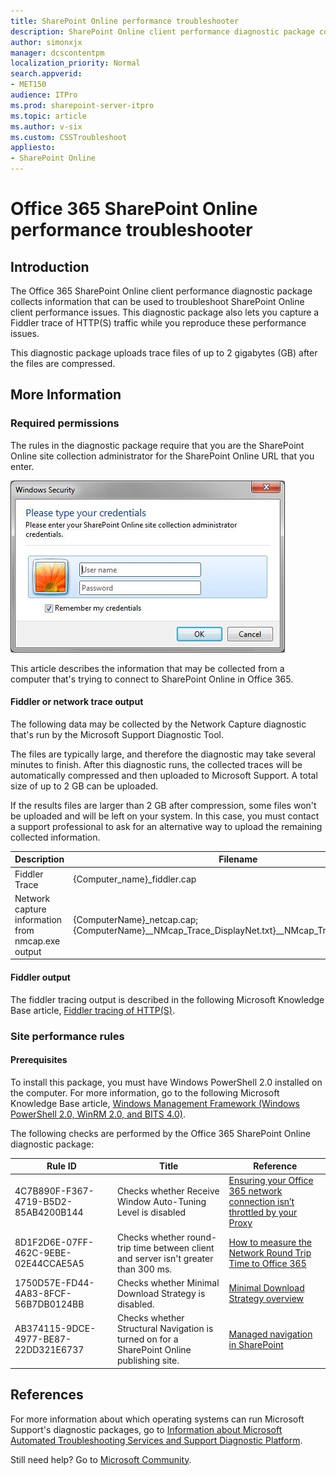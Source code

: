 ```yaml
---
title: SharePoint Online performance troubleshooter
description: SharePoint Online client performance diagnostic package collects information that can be used to troubleshoot SharePoint Online client performance issues.
author: simonxjx
manager: dcscontentpm
localization_priority: Normal
search.appverid: 
- MET150
audience: ITPro
ms.prod: sharepoint-server-itpro
ms.topic: article
ms.author: v-six
ms.custom: CSSTroubleshoot
appliesto:
- SharePoint Online
---
```


# Office 365 SharePoint Online performance troubleshooter

## Introduction

The Office 365 SharePoint Online client performance diagnostic package collects information that can be used to troubleshoot SharePoint Online client performance issues. This diagnostic package also lets you capture a Fiddler trace of HTTP(S) traffic while you reproduce these performance issues.

This diagnostic package uploads trace files of up to 2 gigabytes (GB) after the files are compressed.

## More Information

### Required permissions

The rules in the diagnostic package require that you are the SharePoint Online site collection administrator for the SharePoint Online URL that you enter.

![Type your credentials](./media/sharepoint-online-performance-troubleshooter/credentials.png)

This article describes the information that may be collected from a computer that's trying to connect to SharePoint Online in Office 365.

#### Fiddler or network trace output

The following data may be collected by the Network Capture diagnostic that's run by the Microsoft Support Diagnostic Tool.

The files are typically large, and therefore the diagnostic may take several minutes to finish. After this diagnostic runs, the collected traces will be automatically compressed and then uploaded to Microsoft Support. A total size of up to 2 GB can be uploaded.

If the results files are larger than 2 GB after compression, some files won't be uploaded and will be left on your system. In this case, you must contact a support professional to ask for an alternative way to upload the remaining collected information.

|Description|Filename|
|----------|----------|
|Fiddler Trace|{Computer_name}_fiddler.cap|
|Network capture information from nmcap.exe output|{ComputerName}_netcap.cap; {ComputerName}__NMcap_Trace_DisplayNet.txt}__NMcap_Trace_DisplayNet.txt|

#### Fiddler output

The fiddler tracing output is described in the following Microsoft Knowledge Base article, [Fiddler tracing of HTTP(S)](https://support.microsoft.com/help/2580337/sdp-3-50c838e4-5a78-4c7c-a398-efabf1f5aeb7-fiddler-tracing-of-http-s).

### Site performance rules

#### Prerequisites

To install this package, you must have Windows PowerShell 2.0 installed on the computer. For more information, go to the following Microsoft Knowledge Base article, [Windows Management Framework (Windows PowerShell 2.0, WinRM 2.0, and BITS 4.0)](https://support.microsoft.com/help/968929/windows-management-framework-windows-powershell-2-0-winrm-2-0-and-bits
).

The following checks are performed by the Office 365 SharePoint Online diagnostic package:

|Rule ID|Title|Reference|
|----------|----------|----------|
|4C7B890F-F367-4719-B5D2-85AB4200B144|Checks whether Receive Window Auto-Tuning Level is disabled|[Ensuring your Office 365 network connection isn’t throttled by your Proxy](https://blogs.technet.microsoft.com/onthewire/2014/03/28/ensuring-your-office-365-network-connection-isnt-throttled-by-your-proxy/)|
|8D1F2D6E-07FF-462C-9EBE-02E44CCAE5A5|Checks whether round-trip time between client and server isn't greater than 300 ms.|[How to measure the Network Round Trip Time to Office 365](https://blogs.technet.microsoft.com/onthewire/2014/05/08/how-to-measure-the-network-round-trip-time-to-office-365/)|
|1750D57E-FD44-4A83-8FCF-56B7DB0124BB|Checks whether Minimal Download Strategy is disabled.|[Minimal Download Strategy overview](https://docs.microsoft.com/sharepoint/dev/general-development/minimal-download-strategy-overview)|
|AB374115-9DCE-4977-BE87-22DD321E6737|Checks whether Structural Navigation is turned on for a SharePoint Online publishing site.|[Managed navigation in SharePoint](https://docs.microsoft.com/sharepoint/dev/general-development/managed-navigation-in-sharepoint)|

## References

For more information about which operating systems can run Microsoft Support's diagnostic packages, go to [Information about Microsoft Automated Troubleshooting Services and Support Diagnostic Platform](https://support.microsoft.com/help/2598970/information-about-microsoft-automated-troubleshooting-services-and-sup#q4).

Still need help? Go to [Microsoft Community](https://answers.microsoft.com/).
